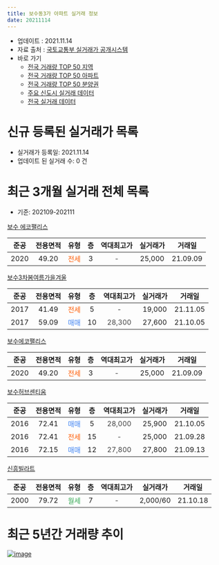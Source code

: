 ```yaml
---
title: 보수동3가 아파트 실거래 정보
date: 20211114
---
```


* 업데이트 : 2021.11.14
* 자료 출처 : [국토교통부 실거래가 공개시스템](http://rt.molit.go.kr)
* 바로 가기
    * [전국 거래량 TOP 50 지역](https://apt-info.github.io/apt-trade-info/tr)
    * [전국 거래량 TOP 50 아파트](https://apt-info.github.io/apt-trade-info/ta)
    * [전국 거래량 TOP 50 분양권](https://apt-info.github.io/apt-trade-info/tb)
    * [주요 신도시 실거래 데이터](https://apt-info.github.io/apt-trade-info/newtown)
    * [전국 실거래 데이터](https://apt-info.github.io/apt-trade-info/all)



<script async src="https://pagead2.googlesyndication.com/pagead/js/adsbygoogle.js"></script>
<!-- 기본광고 -->
<ins class="adsbygoogle"
     style="display:block"
     data-ad-client="ca-pub-1142216861245946"
     data-ad-slot="4805727019"
     data-ad-format="auto"
     data-full-width-responsive="true"></ins>
<script>
     (adsbygoogle = window.adsbygoogle || []).push({});
</script>


# 신규 등록된 실거래가 목록

* 실거래가 등록일: 2021.11.14
* 업데이트 된 실거래 수: 0 건




<script async src="https://pagead2.googlesyndication.com/pagead/js/adsbygoogle.js"></script>
<!-- 기본광고 -->
<ins class="adsbygoogle"
     style="display:block"
     data-ad-client="ca-pub-1142216861245946"
     data-ad-slot="4805727019"
     data-ad-format="auto"
     data-full-width-responsive="true"></ins>
<script>
     (adsbygoogle = window.adsbygoogle || []).push({});
</script>


# 최근 3개월 실거래 전체 목록
* 기준: 202109-202111


[보수 에코팰리스](https://search.naver.com/search.naver?query=%EB%B3%B4%EC%88%98+%EC%97%90%EC%BD%94%ED%8C%B0%EB%A6%AC%EC%8A%A4)

|준공|전용면적|유형|층|역대최고가|실거래가|거래일|
|:---:|:---:|:---:|:---:|:---:|:---:|:---:|
|2020|49.20|<span style="color:#FF5A00">전세</span>|3|<span style="color:#444444">-</span>|25,000|21.09.09|

[보수3차봄여름가을겨울](https://search.naver.com/search.naver?query=%EB%B3%B4%EC%88%983%EC%B0%A8%EB%B4%84%EC%97%AC%EB%A6%84%EA%B0%80%EC%9D%84%EA%B2%A8%EC%9A%B8)

|준공|전용면적|유형|층|역대최고가|실거래가|거래일|
|:---:|:---:|:---:|:---:|:---:|:---:|:---:|
|2017|41.49|<span style="color:#FF5A00">전세</span>|5|<span style="color:#444444">-</span>|19,000|21.11.05|
|2017|59.09|<span style="color:#4285F3">매매</span>|10|<span style="color:#444444">28,300</span>|27,600|21.10.05|

[보수에코팰리스](https://search.naver.com/search.naver?query=%EB%B3%B4%EC%88%98%EC%97%90%EC%BD%94%ED%8C%B0%EB%A6%AC%EC%8A%A4)

|준공|전용면적|유형|층|역대최고가|실거래가|거래일|
|:---:|:---:|:---:|:---:|:---:|:---:|:---:|
|2020|49.20|<span style="color:#FF5A00">전세</span>|3|<span style="color:#444444">-</span>|25,000|21.09.09|

[보수허브센티움](https://search.naver.com/search.naver?query=%EB%B3%B4%EC%88%98%ED%97%88%EB%B8%8C%EC%84%BC%ED%8B%B0%EC%9B%80)

|준공|전용면적|유형|층|역대최고가|실거래가|거래일|
|:---:|:---:|:---:|:---:|:---:|:---:|:---:|
|2016|72.41|<span style="color:#4285F3">매매</span>|5|<span style="color:#444444">28,000</span>|25,900|21.10.05|
|2016|72.41|<span style="color:#FF5A00">전세</span>|15|<span style="color:#444444">-</span>|25,000|21.09.28|
|2016|72.15|<span style="color:#4285F3">매매</span>|12|<span style="color:#444444">27,800</span>|27,800|21.09.13|

[신흥빌라트](https://search.naver.com/search.naver?query=%EC%8B%A0%ED%9D%A5%EB%B9%8C%EB%9D%BC%ED%8A%B8)

|준공|전용면적|유형|층|역대최고가|실거래가|거래일|
|:---:|:---:|:---:|:---:|:---:|:---:|:---:|
|2000|79.72|<span style="color:#34A853">월세</span>|7|<span style="color:#444444">-</span>|2,000/60|21.10.18|



<script async src="https://pagead2.googlesyndication.com/pagead/js/adsbygoogle.js"></script>
<!-- 기본광고 -->
<ins class="adsbygoogle"
     style="display:block"
     data-ad-client="ca-pub-1142216861245946"
     data-ad-slot="4805727019"
     data-ad-format="auto"
     data-full-width-responsive="true"></ins>
<script>
     (adsbygoogle = window.adsbygoogle || []).push({});
</script>


# 최근 5년간 거래량 추이


<div style="width:100%;">
    <canvas id="deal_progress" height="200"></canvas>
</div>

<script>
new Chart(document.getElementById("deal_progress"), {
    type: 'line',
    data: {
        labels: ['16.01','16.02','16.03','16.04','16.05','16.06','16.07','16.08','16.09','16.10','17.03','17.04','17.05','17.06','17.07','17.08','17.09','17.10','17.11','17.12','18.01','18.02','18.03','18.04','19.01','19.03','19.04','19.05','19.06','19.07','19.09','19.10','19.11','19.12','20.01','20.02','20.03','20.04','20.05','20.06','20.07','20.08','20.09','20.10','20.11','20.12','21.01','21.02','21.03','21.04','21.05','21.06','21.07','21.09','21.10','21.11'],
        datasets: [{
            label: '매매/분양권',
            data: [1,1,15,7,1,3,4,3,3,6,1,6,3,7,5,5,1,10,6,3,2,1,1,1,0,1,2,0,0,33,4,9,6,8,2,3,5,4,6,2,2,12,14,18,9,16,12,6,4,6,0,3,1,1,2,0],
            borderColor: "rgba(66, 133, 243, 1)",
            backgroundColor: "rgba(66, 133, 243, 0.05)",
            borderWidth: 1,
            pointRadius: 0,
            fill: false,
            lineTension: 0
        },{
            label: '전/월세',
            data: [0,0,0,0,1,0,0,0,0,0,0,0,0,0,1,0,1,2,13,4,2,1,1,0,2,0,0,1,1,1,0,1,5,3,0,1,0,0,2,1,0,0,1,0,3,5,0,1,2,0,1,0,0,3,1,1],
            borderColor: "rgba(255, 90, 0, 1)",
            backgroundColor: "rgba(255, 90, 0, 0.05)",
            borderWidth: 1,
            pointRadius: 0,
            fill: false,
            lineTension: 0
        },{
            label: '합계',
            data: [1,1,15,7,2,3,4,3,3,6,1,6,3,7,6,5,2,12,19,7,4,2,2,1,2,1,2,1,1,34,4,10,11,11,2,4,5,4,8,3,2,12,15,18,12,21,12,7,6,6,1,3,1,4,3,1],
            borderColor: "rgba(0, 0, 0, 1)",
            backgroundColor: "rgba(0, 0, 0, 0.03)",
            borderWidth: 0.1,
            pointRadius: 0,
            fill: true,
            lineTension: 0
        }
        ]
    },
    options: {
        responsive: true,
        title: {
            display: false
        },
        tooltips: {
            mode: 'index',
            intersect: false
        },
        hover: {
            mode: 'nearest',
            intersect: true
        },
        scales: {
            xAxes: [{
                display: true,
                scaleLabel: {
                    display: true,
                    labelString: '년/월'
                }
            }],
            yAxes: [{
                display: true,
                ticks: {
                    suggestedMin: 0,
                },
                scaleLabel: {
                    display: true,
                    labelString: '실거래 수'
                }
            }]
        }
    }
});

</script>


[![image](https://apt-info.github.io/images/2020-01-03-apt-trade-info/1024x500.png)](https://play.google.com/store/apps/details?id=com.aptinfo.apttradeinfo)

